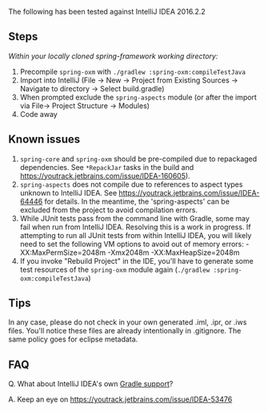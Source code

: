 The following has been tested against IntelliJ IDEA 2016.2.2

## Steps

_Within your locally cloned spring-framework working directory:_

1. Precompile `spring-oxm` with `./gradlew :spring-oxm:compileTestJava`
2. Import into IntelliJ (File -> New -> Project from Existing Sources -> Navigate to directory -> Select build.gradle)
3. When prompted exclude the `spring-aspects` module (or after the import via File-> Project Structure -> Modules)
4. Code away

## Known issues

1. `spring-core` and `spring-oxm` should be pre-compiled due to repackaged dependencies.
See `*RepackJar` tasks in the build and https://youtrack.jetbrains.com/issue/IDEA-160605).
2. `spring-aspects` does not compile due to references to aspect types unknown to
IntelliJ IDEA. See https://youtrack.jetbrains.com/issue/IDEA-64446 for details. In the meantime, the
'spring-aspects' can be excluded from the project to avoid compilation errors.
3. While JUnit tests pass from the command line with Gradle, some may fail when run from
IntelliJ IDEA. Resolving this is a work in progress. If attempting to run all JUnit tests from within
IntelliJ IDEA, you will likely need to set the following VM options to avoid out of memory errors:
    -XX:MaxPermSize=2048m -Xmx2048m -XX:MaxHeapSize=2048m
4. If you invoke "Rebuild Project" in the IDE, you'll have to generate some test
resources of the `spring-oxm` module again (`./gradlew :spring-oxm:compileTestJava`)    


## Tips

In any case, please do not check in your own generated .iml, .ipr, or .iws files.
You'll notice these files are already intentionally in .gitignore. The same policy goes for eclipse metadata.

## FAQ

Q. What about IntelliJ IDEA's own [Gradle support](https://confluence.jetbrains.net/display/IDEADEV/Gradle+integration)?

A. Keep an eye on https://youtrack.jetbrains.com/issue/IDEA-53476

